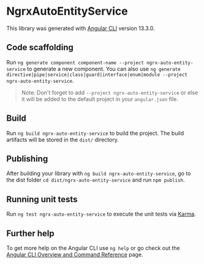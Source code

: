 # NgrxAutoEntityService

This library was generated with [Angular CLI](https://github.com/angular/angular-cli) version 13.3.0.

## Code scaffolding

Run `ng generate component component-name --project ngrx-auto-entity-service` to generate a new component. You can also use `ng generate directive|pipe|service|class|guard|interface|enum|module --project ngrx-auto-entity-service`.
> Note: Don't forget to add `--project ngrx-auto-entity-service` or else it will be added to the default project in your `angular.json` file. 

## Build

Run `ng build ngrx-auto-entity-service` to build the project. The build artifacts will be stored in the `dist/` directory.

## Publishing

After building your library with `ng build ngrx-auto-entity-service`, go to the dist folder `cd dist/ngrx-auto-entity-service` and run `npm publish`.

## Running unit tests

Run `ng test ngrx-auto-entity-service` to execute the unit tests via [Karma](https://karma-runner.github.io).

## Further help

To get more help on the Angular CLI use `ng help` or go check out the [Angular CLI Overview and Command Reference](https://angular.io/cli) page.
